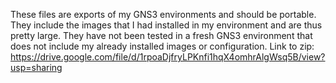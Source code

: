 These files are exports of my GNS3 environments and should be portable. They include the images that I had installed in my environment and are thus pretty large.
They have not been tested in a fresh GNS3 environment that does not include my already installed images or configuration.
Link to zip: https://drive.google.com/file/d/1rpoaDjfryLPKnfi1hqX4omhrAlgWsq5B/view?usp=sharing